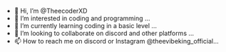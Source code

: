 - 👋 Hi, I’m @TheecoderXD
- 👀 I’m interested in coding and programming ...
- 🌱 I’m currently learning coding in a basic level ...
- 💞️ I’m looking to collaborate on discord and other platforms ...
- 📫 How to reach me on discord or Instagram @theevibeking_official...

<!---
TheecoderXD/TheecoderXD is a ✨ special ✨ repository because its `README.md` (this file) appears on your GitHub profile.
You can click the Preview link to take a look at your changes.
--->

